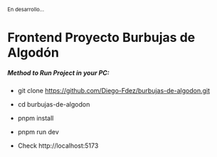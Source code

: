 <small>En desarrollo...</small>

# Frontend Proyecto Burbujas de Algodón

##### Method to Run Project in your PC:

- git clone https://github.com/Diego-Fdez/burbujas-de-algodon.git

- cd burbujas-de-algodon

- pnpm install

- pnpm run dev

- Check http://localhost:5173
